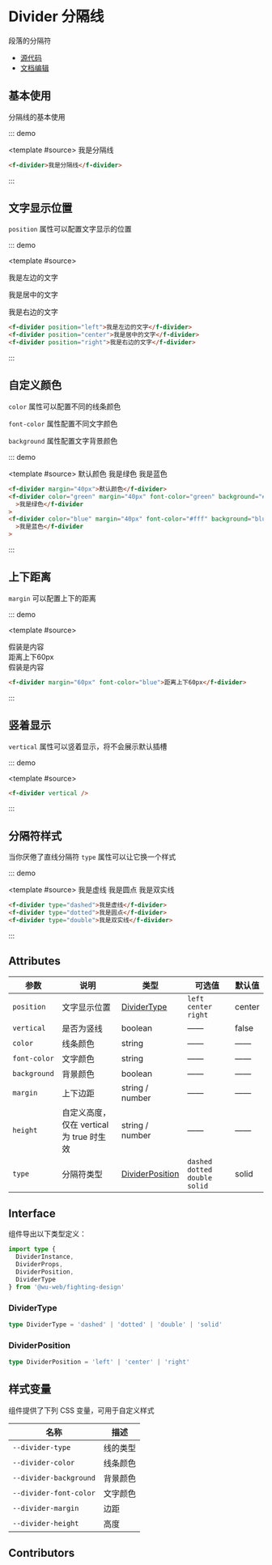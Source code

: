 # Divider 分隔线

段落的分隔符

- [源代码](https://github.com/FightingDesign/fighting-design/tree/master/packages/fighting-design/divider)
- [文档编辑](https://github.com/FightingDesign/fighting-design/blob/master/docs/docs/components/divider.md)

## 基本使用

分隔线的基本使用

::: demo

<template #source>
<f-divider margin="20px">我是分隔线</f-divider>
</template>

```html
<f-divider>我是分隔线</f-divider>
```

:::

## 文字显示位置

`position` 属性可以配置文字显示的位置

::: demo

<template #source>

<p/>
<f-divider position='left'>我是左边的文字</f-divider>
<p/>
<f-divider position='center'>我是居中的文字</f-divider>
<p/>
<f-divider position='right'>我是右边的文字</f-divider>
<p/>
</template>

```html
<f-divider position="left">我是左边的文字</f-divider>
<f-divider position="center">我是居中的文字</f-divider>
<f-divider position="right">我是右边的文字</f-divider>
```

:::

## 自定义颜色

`color` 属性可以配置不同的线条颜色

`font-color` 属性配置不同文字颜色

`background` 属性配置文字背景颜色

::: demo

<template #source>
<f-divider margin="40px">默认颜色</f-divider>
<f-divider color="green" margin="40px" font-color="green" background="#eee">我是绿色</f-divider>
<f-divider color="blue" margin="40px" font-color="#fff" background="blue">我是蓝色</f-divider>

</template>

```html
<f-divider margin="40px">默认颜色</f-divider>
<f-divider color="green" margin="40px" font-color="green" background="#eee"
  >我是绿色</f-divider
>
<f-divider color="blue" margin="40px" font-color="#fff" background="blue"
  >我是蓝色</f-divider
>
```

:::

## 上下距离

`margin` 可以配置上下的距离

::: demo

<template #source>

<div>假装是内容</div>
<f-divider margin="60px" font-color="blue">距离上下60px</f-divider>
<div>假装是内容</div>
</template>

```html
<f-divider margin="60px" font-color="blue">距离上下60px</f-divider>
```

:::

## 竖着显示

`vertical` 属性可以竖着显示，将不会展示默认插槽

::: demo

<template #source>
<f-divider vertical />
</template>

```html
<f-divider vertical />
```

:::

## 分隔符样式

当你厌倦了直线分隔符 `type` 属性可以让它换一个样式

::: demo

<template #source>
<f-divider type="dashed">我是虚线</f-divider>
<f-divider type="dotted">我是圆点</f-divider>
<f-divider type="double">我是双实线</f-divider>
</template>

```html
<f-divider type="dashed">我是虚线</f-divider>
<f-divider type="dotted">我是圆点</f-divider>
<f-divider type="double">我是双实线</f-divider>
```

:::

## Attributes

| 参数         | 说明                                     | 类型                                           | 可选值                             | 默认值 |
| ------------ | ---------------------------------------- | ---------------------------------------------- | ---------------------------------- | ------ |
| `position`   | 文字显示位置                             | <a href="#dividertype">DividerType</a>         | `left` `center` `right`            | center |
| `vertical`   | 是否为竖线                               | boolean                                        | ——                                 | false  |
| `color`      | 线条颜色                                 | string                                         | ——                                 | ——     |
| `font-color` | 文字颜色                                 | string                                         | ——                                 | ——     |
| `background` | 背景颜色                                 | boolean                                        | ——                                 | ——     |
| `margin`     | 上下边距                                 | string / number                                | ——                                 | ——     |
| `height`     | 自定义高度，仅在 vertical 为 true 时生效 | string / number                                | ——                                 | ——     |
| `type`       | 分隔符类型                               | <a href="#dividerposition">DividerPosition</a> | `dashed` `dotted` `double` `solid` | solid  |

## Interface

组件导出以下类型定义：

```ts
import type {
  DividerInstance,
  DividerProps,
  DividerPosition,
  DividerType
} from '@wu-web/fighting-design'
```

### DividerType

```ts
type DividerType = 'dashed' | 'dotted' | 'double' | 'solid'
```

### DividerPosition

```ts
type DividerPosition = 'left' | 'center' | 'right'
```

## 样式变量

组件提供了下列 CSS 变量，可用于自定义样式

| 名称                   | 描述     |
| ---------------------- | -------- |
| `--divider-type`       | 线的类型 |
| `--divider-color`      | 线条颜色 |
| `--divider-background` | 背景颜色 |
| `--divider-font-color` | 文字颜色 |
| `--divider-margin`     | 边距     |
| `--divider-height`     | 高度     |

## Contributors

<a href="https://github.com/Tyh2001" target="_blank">
  <f-avatar round src="https://avatars.githubusercontent.com/u/73180970?v=4" />
</a>

<a href="https://github.com/JayMeDotDot" target="_blank">
  <f-avatar round src="https://avatars.githubusercontent.com/u/43527124?v=4" />
</a>

